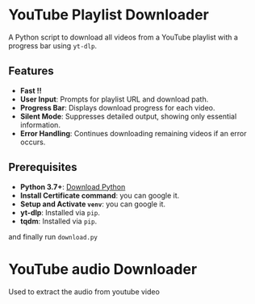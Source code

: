 # YouTube Playlist Downloader

A Python script to download all videos from a YouTube playlist with a progress bar using `yt-dlp`.

## Features
- **Fast !!**
- **User Input**: Prompts for playlist URL and download path.
- **Progress Bar**: Displays download progress for each video.
- **Silent Mode**: Suppresses detailed output, showing only essential information.
- **Error Handling**: Continues downloading remaining videos if an error occurs.

## Prerequisites

- **Python 3.7+**: [Download Python](https://www.python.org/downloads/)
- **Install Certificate command**: you can google it.
- **Setup and Activate `venv`**: you can google it.
- **yt-dlp**: Installed via `pip`.
- **tqdm**: Installed via `pip`.

and finally run `download.py`
# YouTube audio Downloader
Used to extract the audio from youtube video
